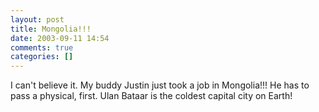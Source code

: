 ```yaml
---
layout: post
title: Mongolia!!!
date: 2003-09-11 14:54
comments: true
categories: []
---
```

I can't believe it. My buddy Justin just took a job in Mongolia!!! He has to pass a physical, first. Ulan Bataar is the coldest capital city on Earth!
